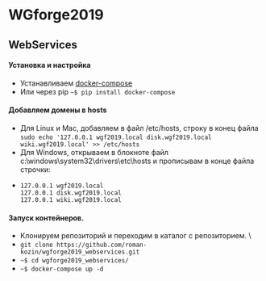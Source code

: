 
# WGforge2019
## WebServices

#### Установка и настройка
* Устанавливаем [docker-compose](https://docs.docker.com/compose/install/)
* Или через pip `~$ pip install docker-compose`

#### Добавляем домены в hosts
* Для Linux и Mac, добавляем в файл /etc/hosts, строку в конец файла \
`sudo echo '127.0.0.1 wgf2019.local disk.wgf2019.local wiki.wgf2019.local' >> /etc/hosts`
* Для Windows, открываем в блокноте файл c:\windows\system32\drivers\etc\hosts и прописывам в конце файла строчки:
* ```
  127.0.0.1 wgf2019.local
  127.0.0.1 disk.wgf2019.local
  127.0.0.1 wiki.wgf2019.local
  ```

#### Запуск контейнеров.
* Клонируем репозиторий и переходим в каталог с репозиторием. \
* `git clone https://github.com/roman-kozin/wgforge2019_webservices.git`
* `~$ cd wgforge2019_webservices/`
* `~$ docker-compose up -d`
